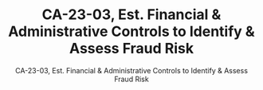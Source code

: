 ---
layout: resources-landing
title: "CA-23-03, Est. Financial & Administrative Controls to Identify & Assess Fraud Risk"
subtitle: "CA-23-03, Est. Financial & Administrative Controls to Identify & Assess Fraud Risk"
doc-link: ../assets/files/CA-23-03 Establishing Financial and Administrative Controls to Identify and Assess Fraud Risk.pdf
filters: payment-integrity controller-alert omb 2023
fiscal_year: 2023
---